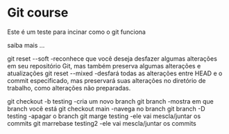 # Git course

Este é um teste para incinar como o git funciona

saiba mais ...

git reset --soft -reconhece que você deseja desfazer algumas alterações em seu repositório Git, mas também preserva algumas alterações e atualizações
git reset --mixed -desfará todas as alterações entre HEAD e o commit especificado, mas preservará suas alterações no diretório de trabalho, como alterações não preparadas.

git checkout -b testing -cria um novo branch
git branch -mostra em que branch você está
git checkout main -navega no branch
git branch -D testing -apagar o branch
git marge testing -ele vai mescla/juntar os commits
git marrebase testing2 -ele vai mescla/juntar os commits
